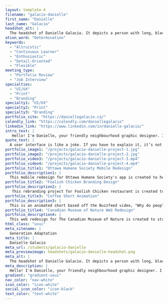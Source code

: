 ```yaml
---
layout: template-4
filename: "galacio-danielle" 
first_name: "Danielle"
last_name: "Galacio"
headshot_alt: |
  The headshot of Danielle Galacio. It depicts a person with long, black hair and glasses smiling sweetly at the camera, with their arms by their sides.
ation_word: "Determination"
keywords:
  - "Altruistic"
  - "Continuous Learner"
  - "Enthusiastic"
  - "Detail-Oriented"
  - "Flexible"
meeting_type:
  - "Portfolio Review"
  - "Job Interview"
specialties:
  - "UI/UX"
  - "Print"
  - "Branding"
specialty1: "UI/UX"
specialty2: "Print"
specialty3: "Branding"
portfolio_site: "https://daniellegalacio.ca/"
calendly_link: "https://calendly.com/daniellegalacio"
linkedin_link: "https://www.linkedin.com/in/danielle-galacio/"
intro_text: |
   Hello! I'm Danielle, your friendly neighbourhood graphic designer. I have a strong passion for graphic design, but I especially enjoy designing purposeful user experiences and interfaces.
quote_text: |
  A user interface is like a joke. If you have to explain it, it’s not that good. — Martin LeBlanc
portfolio_image1: "/projects/galacio-danielle-project-1.jpg"
portfolio_image2: "/projects/galacio-danielle-project-2.jpg"
portfolio_video3: "/projects/galacio-danielle-project-3.mp4"
portfolio_video4: "/projects/galacio-danielle-project-4.mp4"
portfolio_title1: "Ottawa Humane Society Mobile Redesign"
portfolio_description1: |
  This mobile redesign for Ottawa Humane Society's app is created to help increase the number of adoptions by connecting adopters with the perfect pet that will fit their lifestyle and personality.
portfolio_title2: "Foolish Chicken Branding Design"
portfolio_description2: |
   This rebranding project for Foolish Chicken restaurant is created to help their brand stand out and reach more audiences. 
portfolio_title3: "Coffee Short Animation"
portfolio_description3: |
  This is an animated short based off the Buzzfeed video, "Why do people drink coffee?".
portfolio_title4: "Canadian Museum of Nature Web Redesign"
portfolio_description4: |
  This web redesign for The Canadian Museum of Nature is created to streamline their web content and establish a stronger online presence that can drive sales and web traffic.
html_class: "uxui"
meta_sitename: |
  Generation Adaptation
meta_title: |
  Danielle Galacio
meta_url: /students/galacio-danielle
meta_previewimage: headshots/galacio-danielle-headshot.png
meta_alt: |
  The headshot of Danielle Galacio. It depicts a person with long, black hair and glasses smiling sweetly at the camera, with their arms by their sides.
meta_description: |
  Hello! I'm Danielle, your friendly neighbourhood graphic designer. I have a strong passion for graphic design, but I especially enjoy designing purposeful user experiences and interfaces.
gradient: "gradient-uxui"
nav_color: "nav-white"
icon_color: "icon-white"
social_icon_color: "icon-black"
text_color: "text-white"
---
```


